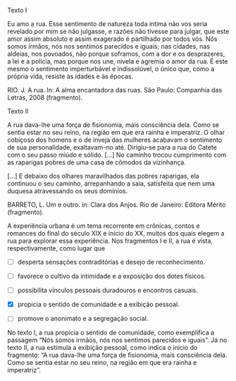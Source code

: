 

Texto I

Eu amo a rua. Esse sentimento de natureza toda íntima não vos seria revelado por mim se não julgasse, e razões não tivesse para julgar, que este amor assim absoluto e assim exagerado é partilhado por todos vós. Nós somos irmãos, nós nos sentimos parecidos e iguais; nas cidades, nas aldeias, nos povoados, não porque soframos, com a dor e os desprazeres, a lei e a polícia, mas porque nos une, nivela e agremia o amor da rua. É este mesmo o sentimento imperturbável e indissolúvel, o único que, como a própria vida, resiste às idades e às épocas.

RIO. J. A rua. In: A alma encantadora das ruas. São Paulo: Companhia das Letras, 2008 (fragmento).

Texto II

A rua dava-lhe uma força de fisionomia, mais consciência dela. Como se sentia estar no seu reino, na região em que era rainha e imperatriz. O olhar cobiçoso dos homens e o de inveja das mulheres acabavam o sentimento de sua personalidade, exaltavam-no até. Dirigiu-se para a rua do Catete com o seu passo miúdo e sólido. \[...] No caminho trocou cumprimento com as raparigas pobres de uma casa de cômodos da vizinhança.

\[...] E debaixo dos olhares maravilhados das pobres raparigas, ela continuou o seu caminho, arrepanhando a saia, satisfeita que nem uma duquesa atravessando os seus domínios.

BARRETO, L. Um e outro. in: Clara dos Anjos. Rio de Janeiro: Editora Mérito (fragmento).

A experiência urbana é um tema recorrente em crônicas, contos e romances do final do século XIX e início do XX, muitos dos quais elegem a rua para explorar essa experiência. Nos fragmentos I e II, a rua é vista, respectivamente, como lugar que



- [ ] desperta sensações contraditórias e desejo de reconhecimento.
- [ ] favorece o cultivo da intimidade e a exposição dos dotes físicos.
- [ ] possibilita vínculos pessoais duradouros e encontros casuais.
- [x] propicia o sentido de comunidade e a exibição pessoal.
- [ ] promove o anonimato e a segregação social.


No texto I, a rua propicia o sentido de comunidade, como exemplifica a passagem “Nós somos irmãos, nós nos sentimos parecidos e iguais”. Já no texto II, a rua estimula a exibição pessoal, como indica o início do fragmento: “A rua dava-lhe uma força de fisionomia, mais consciência dela. Como se sentia estar no seu reino, na região em que era rainha e imperatriz”.

